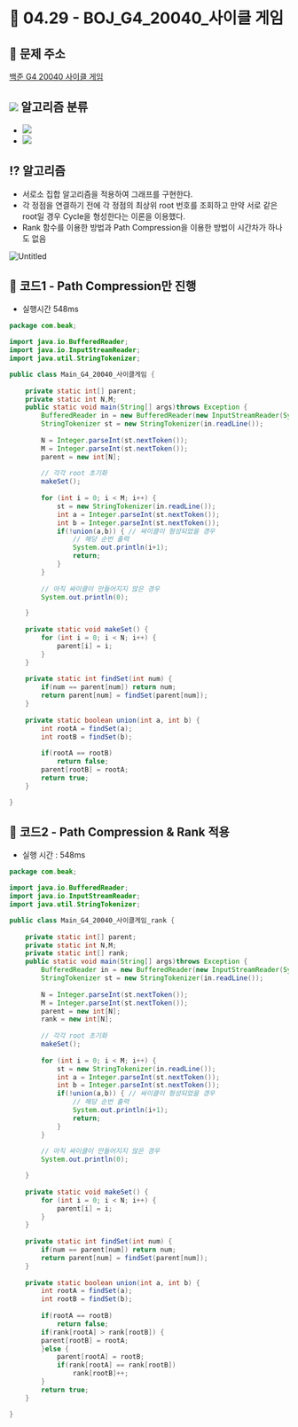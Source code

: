 # 🌹 04.29 - BOJ_G4_20040_사이클 게임

## 📝 문제 주소


[백준 G4 20040 사이클 게임](https://www.acmicpc.net/problem/20040)


## <img src="https://img.shields.io/badge/Java-007396?style=flat-square&logo=Java&logoColor=white"/></a> 알고리즘 분류

- <img src="https://img.shields.io/badge/자료구조-339933?style=flat-square&logo=simpleicons에서_아이콘이름&logoColor=white"/></a>
- <img src="https://img.shields.io/badge/분리 집합-0085de?style=flat-square&logo=simpleicons에서_아이콘이름&logoColor=white"/></a>


## ⁉️ 알고리즘

- 서로소 집합 알고리즘을 적용하여 그래프를 구현한다.
- 각 정점을 연결하기 전에 각 정점의 최상위 root 번호를 조회하고 만약 서로 같은 root일 경우 Cycle을 형성한다는 이론을 이용했다.
- Rank 함수를 이용한 방법과 Path Compression을 이용한 방법이 시간차가 하나도 없음

![Untitled](https://user-images.githubusercontent.com/48318620/116544623-584b9100-a92a-11eb-9d26-b612854b98d6.png)


## 📜 코드1 - Path Compression만 진행

- 실행시간 548ms

```java
package com.beak;

import java.io.BufferedReader;
import java.io.InputStreamReader;
import java.util.StringTokenizer;

public class Main_G4_20040_사이클게임 {
	
	private static int[] parent;
	private static int N,M;
	public static void main(String[] args)throws Exception {
		BufferedReader in = new BufferedReader(new InputStreamReader(System.in));
		StringTokenizer st = new StringTokenizer(in.readLine());
		
		N = Integer.parseInt(st.nextToken());
		M = Integer.parseInt(st.nextToken());
		parent = new int[N];
		
		// 각각 root 초기화
		makeSet();
		
		for (int i = 0; i < M; i++) {
			st = new StringTokenizer(in.readLine());
			int a = Integer.parseInt(st.nextToken());
			int b = Integer.parseInt(st.nextToken());
			if(!union(a,b)) { // 싸이클이 형성되었을 경우
				// 해당 순번 출력
				System.out.println(i+1);
				return;
			}
		}
		
		// 아직 싸이클이 만들어지지 않은 경우
		System.out.println(0);

	}
	
	private static void makeSet() {
		for (int i = 0; i < N; i++) {
			parent[i] = i;
		}
	}
	
	private static int findSet(int num) {
		if(num == parent[num]) return num;
		return parent[num] = findSet(parent[num]);
	}
	
	private static boolean union(int a, int b) {
		int rootA = findSet(a);
		int rootB = findSet(b);
		
		if(rootA == rootB)
			return false;
		parent[rootB] = rootA;
		return true;
	}

}
```

## 📜 코드2 - Path Compression & Rank 적용

- 실행 시간 : 548ms

```java
package com.beak;

import java.io.BufferedReader;
import java.io.InputStreamReader;
import java.util.StringTokenizer;

public class Main_G4_20040_사이클게임_rank {
	
	private static int[] parent;
	private static int N,M;
	private static int[] rank;
	public static void main(String[] args)throws Exception {
		BufferedReader in = new BufferedReader(new InputStreamReader(System.in));
		StringTokenizer st = new StringTokenizer(in.readLine());
		
		N = Integer.parseInt(st.nextToken());
		M = Integer.parseInt(st.nextToken());
		parent = new int[N];
		rank = new int[N];
		
		// 각각 root 초기화
		makeSet();
		
		for (int i = 0; i < M; i++) {
			st = new StringTokenizer(in.readLine());
			int a = Integer.parseInt(st.nextToken());
			int b = Integer.parseInt(st.nextToken());
			if(!union(a,b)) { // 싸이클이 형성되었을 경우
				// 해당 순번 출력
				System.out.println(i+1);
				return;
			}
		}
		
		// 아직 싸이클이 만들어지지 않은 경우
		System.out.println(0);

	}
	
	private static void makeSet() {
		for (int i = 0; i < N; i++) {
			parent[i] = i;
		}
	}
	
	private static int findSet(int num) {
		if(num == parent[num]) return num;
		return parent[num] = findSet(parent[num]);
	}
	
	private static boolean union(int a, int b) {
		int rootA = findSet(a);
		int rootB = findSet(b);
		
		if(rootA == rootB)
			return false;
		if(rank[rootA] > rank[rootB]) {
		parent[rootB] = rootA;
		}else {
			parent[rootA] = rootB;
			if(rank[rootA] == rank[rootB])
				rank[rootB]++;
		}
		return true;
	}

}
```
